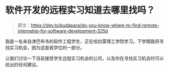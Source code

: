 # 软件开发的远程实习知道去哪里找吗？

> 原文：<https://dev.to/kudapara/do-you-know-where-to-find-remote-internship-for-software-development-325d>

我是一名来自津巴布韦的软件工程学生，正在哈拉雷理工学院学习。下学期我将寻找实习机会，因为这是我学位的一部分。

让我们讨论一下目前接受学生远程实习机会的公司，以及你在寻找实习机会时可以给出的任何建议。